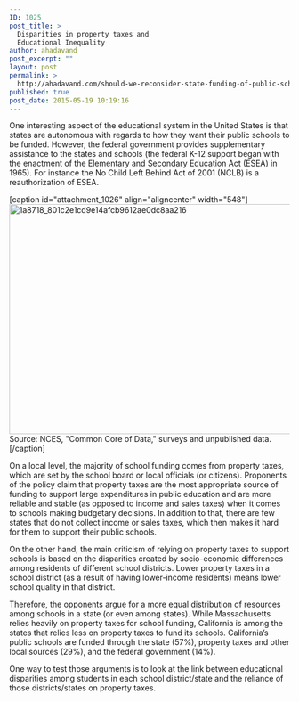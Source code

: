 ```yaml
---
ID: 1025
post_title: >
  Disparities in property taxes and
  Educational Inequality
author: ahadavand
post_excerpt: ""
layout: post
permalink: >
  http://ahadavand.com/should-we-reconsider-state-funding-of-public-schools-a-case-for-disparities-in-property-taxes/
published: true
post_date: 2015-05-19 10:19:16
---
```

One interesting aspect of the educational system in the United States is that states are autonomous with regards to how they want their public schools to be funded. However, the federal government provides supplementary assistance to the states and schools (the federal K-12 support began with the enactment of the Elementary and Secondary Education Act (ESEA) in 1965). For instance the No Child Left Behind Act of 2001 (NCLB) is a reauthorization of ESEA.

[caption id="attachment_1026" align="aligncenter" width="548"]<img class="wp-image-1026 size-full" src="http://ahadavand.com/wp-content/uploads/2016/02/1a8718_801c2e1cd9e14afcb9612ae0dc8aa216.png" alt="1a8718_801c2e1cd9e14afcb9612ae0dc8aa216" width="548" height="413" /> Source: NCES, "Common Core of Data," surveys and unpublished data.[/caption]
<p class="font_8">On a local level, the majority of school funding comes from property taxes, which are set by the school board or local officials (or citizens). Proponents of the policy claim that property taxes are the most appropriate source of funding to support large expenditures in public education and are more reliable and stable (as opposed to income and sales taxes) when it comes to schools making budgetary decisions. In addition to that, there are few states that do not collect income or sales taxes, which then makes it hard for them to support their public schools.</p>
<p class="font_8">On the other hand, the main criticism of relying on property taxes to support schools is based on the disparities created by socio-economic differences among residents of different school districts. Lower property taxes in a school district (as a result of having lower-income residents) means lower school quality in that district.</p>
<p class="font_8">Therefore, the opponents argue for a more equal distribution of resources among schools in a state (or even among states). While Massachusetts relies heavily on property taxes for school funding, California is among the states that relies less on property taxes to fund its schools. California’s public schools are funded through the state (57%), property taxes and other local sources (29%), and the federal government (14%).</p>
<p class="font_8">One way to test those arguments is to look at the link between educational disparities among students in each school district/state and the reliance of those districts/states on property taxes.</p>
&nbsp;
